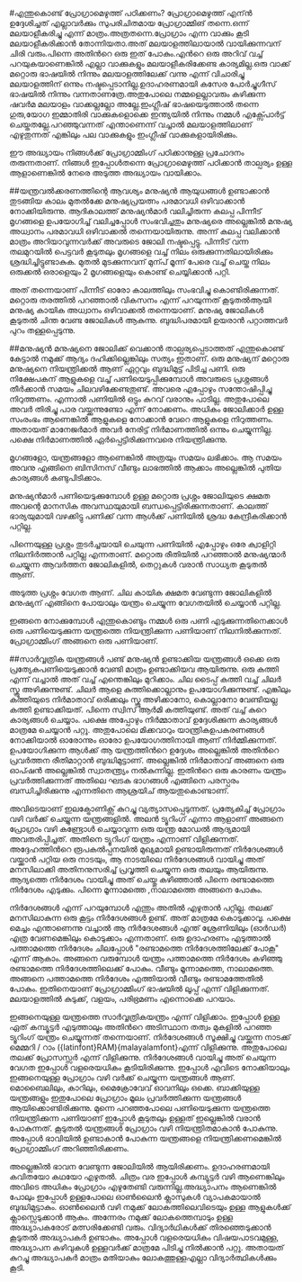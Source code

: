 ﻿#എന്തുകൊണ്ട് പ്രോഗ്രാമെഴുത്ത് പഠിക്കണം?
പ്രോഗ്രാമെഴുത്ത് എന്ന്‍ ഉദ്ദേശിച്ചത് എല്ലാവര്‍ക്കും സുപരിചിതമായ പ്രോഗ്രാമ്മിങ് തന്നെ.ഒന്ന് മലയാളീകരിച്ചു എന്ന് മാത്രം.അത്രതന്നെ.പ്രോഗ്രാം എന്ന വാക്കും കൂടി മലയാളീകരിക്കാന്‍ തോന്നിയതാ.അത് മലയാളത്തിലായാല്‍ വായിക്കുന്നവന് ചിരി വരും.പിന്നെ അതിന്‍റെ ഒരു ഇത് പോകും.എന്‍റെ ഒരു അറിവ് വച്ച് പറയുകയാണെങ്കില്‍ എല്ലാ വാക്കുകളും മലയാളീകരിക്കേണ്ട കാര്യമില്ല.ഒരു വാക്ക് മറ്റൊരു ഭാഷയില്‍ നിന്നും മലയാളത്തിലേക്ക് വന്നു എന്ന് വിചാരിച്ചു മലയാളത്തിന് ഒന്നും നഷ്ടപ്പെടാനില്ല.ഉദാഹരണമായി കസേര പോര്‍ച്ചുഗീസ് ഭാഷയില്‍ നിന്നും വന്നതാണത്രേ.അതുപോലെ നമ്മളെല്ലാവരും കഴിക്കുന്ന ഷവര്‍മ മലയാളം വാക്കല്ലല്ലോ അല്ലേ.ഇംഗ്ലീഷ് ഭാഷയെടുത്താല്‍ തന്നെ ഗുരു,യോഗ ഇമ്മാതിരി വാക്കുകളൊക്കെ ഇന്ത്യയില്‍ നിന്നും നമ്മള്‍ എക്സ്പോര്‍ട്ട് ചെയ്തതല്ലേ.പറഞ്ഞുവന്നത് എന്താണെന്ന് വച്ചാല്‍ മലയാളത്തിലാണ് എഴുതുന്നത് എങ്കിലും പല വാക്കുകളും ഇംഗ്ലീഷ് വാക്കുകളായിരിക്കും.

ഈ അദ്ധ്യായം നിങ്ങള്‍ക്ക് പ്രോഗ്രാമ്മിംഗ് പഠിക്കാനുള്ള പ്രചോദനം തരുന്നതാണ്. നിങ്ങള്‍ ഇപ്പോള്‍തന്നെ പ്രോഗ്രാമെഴുത്ത് പഠിക്കാന്‍ താല്പര്യം ഉള്ള ആളാണെങ്കില്‍ നേരെ അടുത്ത അദ്ധ്യായം വായിക്കാം.

##യന്ത്രവല്‍ക്കരണത്തിന്റെ ആവശ്യം
മനുഷ്യൻ ആയുധങ്ങൾ ഉണ്ടാക്കാൻ തുടങ്ങിയ കാലം മുതൽക്കേ മനുഷ്യപ്രയത്നം പരമാവധി ഒഴിവാക്കാൻ നോക്കിയിരുന്നു. ആദികാലത്ത് മനുഷ്യൻമാർ വലിച്ചിരുന്ന കലപ്പ പിന്നീട് മൃഗങ്ങളെ ഉപയോഗിച്ച് വലിച്ചപ്പോൾ സംഭവിച്ചതും മനുഷ്യരെ അല്ലെങ്കിൽ മനുഷ്യ അധ്വാനം പരമാവധി ഒഴിവാക്കൽ തന്നെയായിരുന്നു. അന്ന് കലപ്പ വലിക്കാൻ മാത്രം അറിയാവുന്നവർക്ക് അവരുടെ ജോലി നഷ്ടപ്പെട്ടു. പിന്നീട് വന്ന തലമുറയിൽ പെട്ടവർ കൂടുതലും  മൃഗങ്ങളെ വച്ച് നിലം ഒരുക്കുന്നതിലായിരിക്കും ശ്രദ്ധിച്ചിട്ടുണ്ടാകുക. മുതൽ മുടക്കുന്നവന് മുന്പ് മൂന്ന് പേരെ വച്ച് ചെയ്ത നിലം ഒരുക്കൽ ഒരാളെയും 2 മൃഗങ്ങളെയും കൊണ്ട് ചെയ്യിക്കാൻ പറ്റി.  

അത് തന്നെയാണ് പിന്നീട് ഓരോ കാലത്തിലും സംഭവിച്ചു കൊണ്ടിരിക്കുന്നത്. മറ്റൊരു തരത്തിൽ പറഞ്ഞാൽ വികസനം എന്ന് പറയുന്നത് കൂടുതൽആയി മനുഷ്യ കായിക അധ്വാനം ഒഴിവാക്കൽ തന്നെയാണ്. മനുഷ്യ ജോലികൾ കൂടുതൽ ചിന്ത വേണ്ട ജോലികൾ ആകുന്നു. ബുദ്ധിപരമായി ഉയരാൻ പറ്റാത്തവർ പുറം തള്ളപ്പെടുന്നു.

##മനുഷ്യന്‍ മനുഷ്യനെ ജോലിക്ക് വെക്കാന്‍ താല്പര്യപ്പെടാത്തത് എന്തുകൊണ്ട്
കേട്ടാല്‍ നമുക്ക് ആദ്യം ദഹിക്കില്ലെങ്കിലും സത്യം ഇതാണ്. ഒരു മനുഷ്യന് മറ്റൊരു മനുഷ്യനെ നിയന്ത്രിക്കല്‍ ആണ് ഏറ്റവും ബുദ്ധിമുട്ട് പിടിച്ച പണി. ഒരു നിക്ഷേപകന് ആളുകളെ വച്ച് പണിയെടുപ്പിക്കുമ്പോള്‍ അവരുടെ പ്രശ്നങ്ങള്‍ തീര്‍ക്കാന്‍ സമയം ചിലവഴിക്കേണ്ടതുണ്ട്. അവരെ എപ്പോഴും സന്തോഷിപ്പിച്ചു നിറുത്തണം. എന്നാല്‍ പണിയില്‍ ഒട്ടും കുറവ് വരാനും പാടില്ല. അതുപോലെ അവര്‍ തിരിച്ചു പാര വയ്ക്കുന്നുണ്ടോ എന്ന് നോക്കണം. അധികം ജോലിക്കാര്‍ ഉള്ള സംരംഭം ആണെങ്കില്‍ ആളുകളെ നോക്കാന്‍ വേറെ ആളുകളെ നിറുത്തണം. അതായത് മാനേജര്‍മാര്‍ അവര്‍ നേരിട്ട് നിര്‍മാണത്തില്‍ ഒന്നും ചെയ്യുന്നില്ല. പക്ഷെ നിര്‍മാണത്തില്‍ ഏര്‍പ്പെട്ടിരിക്കുന്നവരെ നിയന്ത്രിക്കുന്നു.

മൃഗങ്ങളോ, യന്ത്രങ്ങളോ ആണെങ്കില്‍ അത്രയും സമയം ലഭിക്കാം. ആ സമയം അവനു എങ്ങിനെ ബിസിനസ്‌  വീണ്ടും ലാഭത്തില്‍ ആക്കാം അല്ലെങ്കില്‍ പുതിയ കാര്യങ്ങള്‍ കണ്ടുപിടിക്കാം.

മനുഷ്യന്‍മാര്‍ പണിയെടുക്കുമ്പോള്‍ ഉള്ള മറ്റൊരു പ്രശ്നം ജോലിയുടെ ക്ഷമത അവന്റെ മാനസിക അവസ്ഥയുമായി ബന്ധപ്പെട്ടിരിക്കുന്നതാണ്. കാലത്ത് ഭാര്യയുമായി വഴക്കിട്ടു പണിക്ക് വന്ന ആള്‍ക്ക് പണിയില്‍ ശ്രദ്ധ കേന്ദ്രീകരിക്കാന്‍ പറ്റില്ല.

പിന്നെയുള്ള പ്രശ്നം തുടര്‍ച്ചയായി ചെയുന്ന പണിയില്‍ എപ്പോഴും ഒരേ ക്വാളിറ്റി നിലനിര്‍ത്താന്‍ പറ്റില്ല എന്നതാണ്. മറ്റൊരു രീതിയില്‍ പറഞ്ഞാല്‍ മനുഷ്യന്മാര്‍ ചെയ്യുന്ന ആവര്‍ത്തന ജോലികളില്‍, തെറ്റുകള്‍ വരാന്‍ സാധ്യത കൂടുതല്‍ ആണ്. 

അടുത്ത പ്രശ്നം വേഗത ആണ്. ചില കായിക ക്ഷമത വേണ്ടുന്ന ജോലികളില്‍ മനുഷ്യന് എങ്ങിനെ പോയാലും യന്ത്രം ചെയ്യുന്ന വേഗതയില്‍ ചെയ്യാന്‍ പറ്റില്ല.

ഇങ്ങനെ നോക്കുമ്പോള്‍ എന്തുകൊണ്ടും നമ്മള്‍ ഒരു പണി എടുക്കുന്നതിനെക്കാള്‍ ഒരു പണിയെടുക്കുന്ന യന്ത്രത്തെ നിയന്ത്രിക്കുന്ന പണിയാണ് നിലനില്‍ക്കുന്നത്. പ്രോഗ്രാമ്മിംഗ് അങ്ങനെ ഒരു പണിയാണ്.

##സാര്‍വ്വത്രിക യന്ത്രങ്ങള്‍
പണ്ട് മനുഷ്യന്‍ ഉണ്ടാക്കിയ യന്ത്രങ്ങള്‍ ഒക്കെ ഒരു പ്രത്യേകപണിയെടുക്കാന്‍ വേണ്ടി മാത്രം ഉണ്ടാക്കിയവ ആയിരുന്നു. ഒരു കത്തി എന്ന് വച്ചാല്‍ അത് വച്ച് എന്തെങ്കിലും മുറിക്കാം. ചില ടൈപ്പ് കത്തി വച്ച് ചിലര്‍ സ്ക്രൂ അഴിക്കുന്നുണ്ട്. ചിലര്‍ ആളെ കുത്തിക്കൊല്ലാനും ഉപയോഗിക്കുന്നുണ്ട്. എങ്കിലും കത്തിയുടെ നിര്‍മാതാവ് ഒരിക്കലും സ്ക്രൂ അഴിക്കാനോ, കൊല്ലാനോ വേണ്ടിയല്ല കത്തി ഉണ്ടാക്കിയത്. പിന്നെ സ്വിസ് ആര്‍മി കത്തിയുണ്ട്‌. അത് വച്ച് കുറെ കാര്യങ്ങള്‍ ചെയ്യാം. പക്ഷെ അപ്പോഴും നിര്‍മ്മാതാവ് ഉദ്ദേശിക്കുന്ന കാര്യങ്ങള്‍ മാത്രമേ ചെയ്യാന്‍ പറ്റൂ. അതുപോലെ മിക്കവാറും യാന്ത്രികഉപകരണങ്ങള്‍ നോക്കിയാല്‍ ഓരോന്നും ഓരോ ഉപയോഗത്തിനായി ആണ് നിര്‍മ്മിക്കുന്നത്. ഉപയോഗിക്കുന്ന ആള്‍ക്ക് ആ യന്ത്രത്തിന്‍റെ ഉദ്ദേശം അല്ലെങ്കില്‍ അതിന്‍റെ പ്രവര്‍ത്തന രീതിമാറ്റാന്‍ ബുദ്ധിമുട്ടാണ്. അല്ലെങ്കില്‍ നിര്‍മാതാവ് അങ്ങനെ ഒരു ഓപ്ഷന്‍ അല്ലെങ്കില്‍ സ്വാതന്ത്ര്യം നല്‍കുന്നില്ല. ഇതിന്‍റെ ഒരു കാരണം യന്ത്രം പ്രവര്‍ത്തിക്കുന്നത് അതിലെ ഘടക ഭാഗങ്ങള്‍ എങ്ങിനെ പരസ്പരം ബന്ധിച്ചിരിക്കുന്നു എന്നതിനെ ആശ്രയിച് ആയതുകൊണ്ടാണ്.

അവിടെയാണ് ഇലക്ട്രോണിക്സ് കുറച്ചു വ്യത്യാസപ്പെടുന്നത്. പ്രത്യേകിച്ച് പ്രോഗ്രാം വഴി വര്‍ക്ക്‌ ചെയ്യുന്ന യന്ത്രങ്ങളില്‍. അലന്‍ ട്യൂറിംഗ് എന്നാ ആളാണ് അങ്ങനെ പ്രോഗ്രാം വഴി കണ്ട്രോള്‍ ചെയ്യാവുന്ന ഒരു യന്ത്ര മോഡല്‍ ആദ്യമായി അവതരിപ്പിച്ചത്. അതിനെ ട്യൂറിംഗ്  യന്ത്രം എന്നാണ് വിളിക്കുന്നത്. അദ്ദേഹത്തിന്‍റെ രൂപകല്‍പ്പനയില്‍ മുഖ്യമായി ഉണ്ടായിരുന്നത് നിര്‍ദേശങ്ങള്‍ വയ്ക്കാന്‍ പറ്റിയ ഒരു നാടയും, ആ നാടയിലെ നിര്‍ദേശങ്ങള്‍ വായിച്ചു അത് മനസിലാക്കി അതിനനുസരിച്ച് പ്രവൃത്തി ചെയ്യുന്ന ഒരു തലയും ആയിരുന്നു. ആദ്യത്തെ നിര്‍ദേശം വായിച്ചു അത് ചെയ്തു കഴിഞ്ഞാല്‍ പിന്നെ രണ്ടാമത്തെ നിര്‍ദേശം എടുക്കും. പിന്നെ മൂന്നാമത്തെ ,നാലാമത്തെ അങ്ങനെ പോകും.

നിര്‍ദേശങ്ങള്‍ എന്ന് പറയുമ്പോള്‍ എന്തും അതില്‍ എഴുതാന്‍ പറ്റില്ല. തലക്ക് മനസിലാകുന്ന ഒരു കൂട്ടം നിര്‍ദേശങ്ങള്‍ ഉണ്ട്. അത് മാത്രമേ കൊടുക്കാവൂ. പക്ഷെ മെച്ചം എന്താണെന്നു വച്ചാല്‍ ആ നിര്‍ദേശങ്ങള്‍ എന്ത് ശ്രേണിയിലും (ഓര്‍ഡര്‍) എത്ര വേണമെങ്കിലും കൊടുക്കാം എന്നതാണ്. ഒരു ഉദാഹരണം എടുത്താല്‍ പത്താമത്തെ നിര്‍ദേശം ചിലപ്പോള്‍ "രണ്ടാമത്തെ നിര്‍ദേശത്തിലേക്ക് പോകൂ" എന്ന് ആകാം. അങ്ങനെ വരുമ്പോള്‍ യന്ത്രം പത്താമത്തെ നിര്‍ദേശം കഴിഞ്ഞു രണ്ടാമത്തെ നിര്‍ദേശത്തിലെക്ക് പോകും. വീണ്ടും മൂന്നാമത്തെ, നാലാമത്തെ. അങ്ങനെ പത്താമത്തെ നിര്‍ദേശം എത്തിയാല്‍ വീണ്ടും രണ്ടാമത്തേതില്‍ പോകും. ഇതിനെയാണ് പ്രോഗ്രാമ്മിംഗ് ഭാഷയില്‍ ലൂപ്പ് എന്ന് വിളിക്കുന്നത്. മലയാളത്തില്‍ കുടുക്ക്, വളയം, പരിഭ്രമണം എന്നൊക്കെ പറയാം.

ഇങ്ങനെയുള്ള യന്ത്രത്തെ സാര്‍വ്വത്രികയന്ത്രം എന്ന് വിളിക്കാം. ഇപ്പോള്‍ ഉള്ള ഏത് കമ്പ്യൂട്ടര്‍ എടുത്താലും അതിന്‍റെ അടിസ്ഥാന തത്വം മുകളില്‍ പറഞ്ഞ ട്യൂറിംഗ്  യന്ത്രം ചെയ്യുന്നത് തന്നെയാണ്. നിര്‍ദേശങ്ങള്‍ സൂക്ഷിച്ചു വയ്ക്കുന്ന നാടക്ക് മെമ്മറി / റാം ({latinfont}RAM){malayalamfont}എന്ന് വിളിക്കുന്നു. അതുപോലെ തലക്ക് പ്രോസസ്സര്‍ എന്ന് വിളിക്കുന്നു. നിര്‍ദേശങ്ങള്‍ വായിച്ചു അത് ചെയുന്ന വേഗത ഇപ്പോള്‍ വളരെയധികം കൂടിയിരിക്കുന്നു. ഇപ്പോള്‍ എവിടെ നോക്കിയാലും ഇങ്ങനെയുള്ള പ്രോഗ്രാം വഴി വര്‍ക്ക്‌ ചെയ്യുന്ന യന്ത്രങ്ങള്‍ ആണ്. മൊബൈലിലും, കാറിലും, മൈക്രോവേവ് ഓവനിലും ഒക്കെ. ബാക്കിയുള്ള യന്ത്രങ്ങളും ഇതുപോലെ പ്രോഗ്രാം മൂലം പ്രവര്‍ത്തിക്കുന്ന യന്ത്രങ്ങള്‍ ആയിക്കൊണ്ടിരിക്കുന്നു. മുന്നെ പറഞ്ഞപോലെ പണിയെടുക്കുന്ന യന്ത്രത്തെ നിയന്ത്രിക്കുന്ന പണിയാണ് ഇപ്പോള്‍ കൂടുതലും ഉള്ളത് ഇല്ലെങ്കില്‍ വരാന്‍ പോകുന്നത്. കൂടുതല്‍ യന്ത്രങ്ങള്‍ പ്രോഗ്രാം വഴി നിയന്ത്രിതമാകാന്‍ പോകുന്നു. അപ്പോള്‍ ഭാവിയില്‍ ഉണ്ടാകാന്‍ പോകുന്ന യന്ത്രങ്ങളെ നിയന്ത്രിക്കണമെങ്കില്‍ പ്രോഗ്രാമ്മിംഗ് അറിഞ്ഞിരിക്കണം. 

അല്ലെങ്കില്‍ ഭാവന വേണ്ടുന്ന ജോലിയില്‍ ആയിരിക്കണം. ഉദാഹരണമായി കവിതയോ കഥയോ എഴുതല്‍. ചിത്രം വര ഇപ്പോള്‍ കമ്പ്യുട്ടര്‍ വഴി ആണെങ്കിലും അവിടെ അധികം പ്രോഗ്രാം എഴുതേണ്ടി വരുന്നില്ല.അദ്ധ്യാപനം ആണെങ്കില്‍ പോലും ഇപ്പോള്‍ ഉള്ളപോലെ ഓണ്‍ലൈന്‍ ക്ലാസുകള്‍ വ്യാപകമായാല്‍ ബുദ്ധിമുട്ടാകും. ഓണ്‍ലൈന്‍ വഴി നമുക്ക് ലോകത്തിലെവിടെയും ഉള്ള ആളുകള്‍ക്ക് ക്ലാസ്സെടുക്കാന്‍ ആകും. അന്നേരം നമുക്ക് ലോകത്തെമ്പാടും ഉള്ള അദ്ധ്യാപകരോട് മത്സരിക്കേണ്ടി വരും. വിദ്യാര്‍ഥികള്‍ക്ക് തിരഞ്ഞെടുക്കാന്‍ കൂടുതല്‍ അദ്ധ്യാപകര്‍ ഉണ്ടാകും. അപ്പോള്‍ വളരെയധികം വിഷയപാടവമുള്ള, അദ്ധ്യാപന കഴിവുകള്‍ ഉള്ളവര്‍ക്ക് മാത്രമേ പിടിച്ചു നില്‍ക്കാന്‍ പറ്റൂ. അതായത്  കുറച്ചു അദ്ധ്യാപകര്‍ മാത്രം മതിയാകും ലോകത്തുള്ളഎല്ലാ വിദ്യാര്‍ത്ഥികള്‍ക്കും കൂടി.
